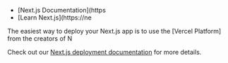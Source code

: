 


- [Next.js Documentation](https
- [Learn Next.js](https://ne

The easiest way to deploy your Next.js app is to use the [Vercel Platform] from the creators of N

Check out our [Next.js deployment documentation](https://nextjs.org/docs/deployment) for more details.
